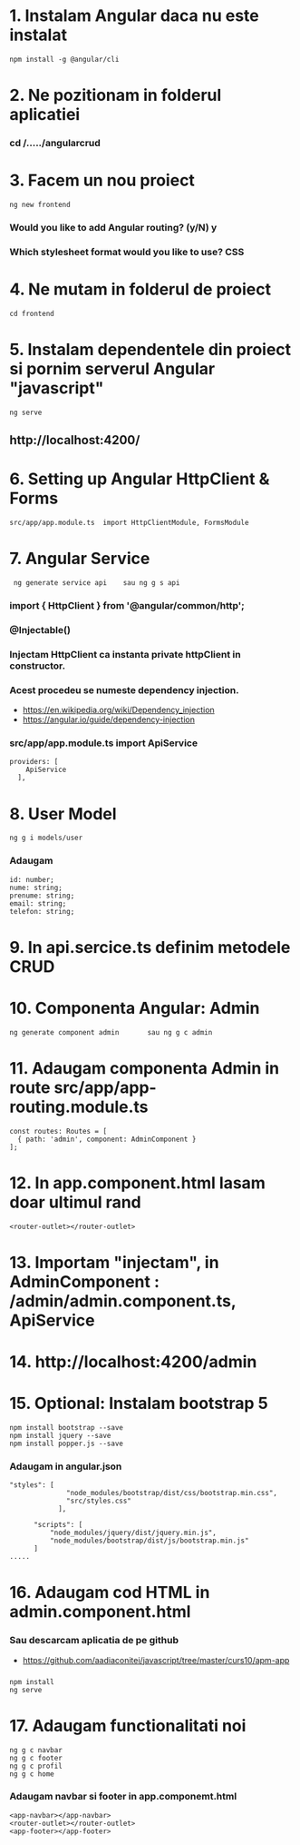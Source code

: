 # 1. Instalam Angular daca nu este instalat
```
npm install -g @angular/cli
```
# 2. Ne pozitionam in folderul aplicatiei
### cd /...../angularcrud

# 3. Facem un nou proiect
```
ng new frontend
```
### Would you like to add Angular routing? (y/N) y
### Which stylesheet format would you like to use? CSS

# 4. Ne mutam in folderul de proiect 
```
cd frontend
```
# 5. Instalam dependentele din proiect si pornim serverul Angular "javascript"  
```
ng serve
```
## http://localhost:4200/

# 6. Setting up Angular HttpClient & Forms

```
src/app/app.module.ts  import HttpClientModule, FormsModule
```
# 7. Angular  Service
```
 ng generate service api    sau ng g s api
```
### import { HttpClient } from '@angular/common/http';
### @Injectable()
### Injectam HttpClient ca instanta private httpClient in constructor. 
### Acest procedeu se numeste dependency injection. 
- https://en.wikipedia.org/wiki/Dependency_injection
- https://angular.io/guide/dependency-injection
### src/app/app.module.ts  import ApiService
```
providers: [
    ApiService
  ],
```
# 8. User Model
```
ng g i models/user
```
### Adaugam
```
id: number;
nume: string;
prenume: string;
email: string;
telefon: string;
```
# 9. In api.sercice.ts definim metodele CRUD
# 10. Componenta Angular: Admin
```
ng generate component admin       sau ng g c admin
```
# 11. Adaugam componenta Admin in route src/app/app-routing.module.ts
```
const routes: Routes = [
  { path: 'admin', component: AdminComponent }
];
```
# 12. In app.component.html lasam doar ultimul rand
```
<router-outlet></router-outlet>
```
# 13. Importam "injectam", in AdminComponent : /admin/admin.component.ts, ApiService


# 14. http://localhost:4200/admin

# 15. Optional: Instalam  bootstrap 5
```
npm install bootstrap --save
npm install jquery --save
npm install popper.js --save
```
### Adaugam in angular.json
```
"styles": [
              "node_modules/bootstrap/dist/css/bootstrap.min.css",
              "src/styles.css"
            ],

      "scripts": [
          "node_modules/jquery/dist/jquery.min.js",
          "node_modules/bootstrap/dist/js/bootstrap.min.js"
      ]
.....
```
# 16. Adaugam cod HTML in admin.component.html


### Sau descarcam aplicatia de pe github
- https://github.com/aadiaconitei/javascript/tree/master/curs10/apm-app
### 
```
npm install
ng serve 
```
# 17. Adaugam functionalitati noi
```
ng g c navbar
ng g c footer
ng g c profil
ng g c home
```
### Adaugam navbar si footer in app.componemt.html
```
<app-navbar></app-navbar>
<router-outlet></router-outlet>
<app-footer></app-footer>
```
